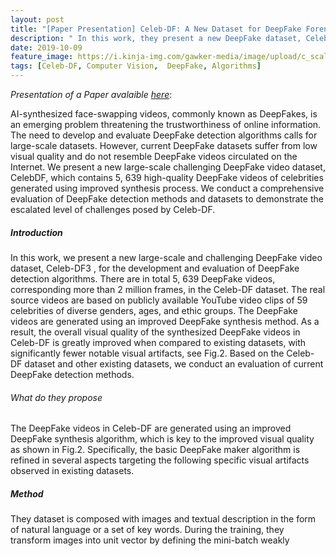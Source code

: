 ```yaml
---
layout: post
title: "[Paper Presentation] Celeb-DF: A New Dataset for DeepFake Forensics"
description: " In this work, they present a new DeepFake dataset, Celeb-DF, for the development and evaluation of DeepFake detection algorithms."
date: 2019-10-09
feature_image: https://i.kinja-img.com/gawker-media/image/upload/c_scale,fl_progressive,q_80,w_800/rdvjaoctz3zp9cv9nbim.jpg
tags: [Celeb-DF, Computer Vision,  DeepFake, Algorithms]
---
```


*Presentation of a Paper avalaible [here](https://arxiv.org/pdf/1909.12962.pdf)*\:

AI-synthesized face-swapping videos, commonly known as DeepFakes, is an emerging problem threatening the trustworthiness of online information. The need to develop and evaluate DeepFake detection algorithms calls for large-scale datasets. However, current DeepFake datasets
suffer from low visual quality and do not resemble DeepFake videos circulated on the Internet. We present a new large-scale challenging DeepFake video dataset, CelebDF, which contains 5, 639 high-quality DeepFake videos of celebrities generated using improved synthesis process. We
conduct a comprehensive evaluation of DeepFake detection methods and datasets to demonstrate the escalated level of challenges posed by Celeb-DF.
<!--more-->

##### Introduction
In this work, we present a new large-scale and challenging DeepFake video dataset, Celeb-DF3
, for the development and evaluation of DeepFake detection algorithms.
There are in total 5, 639 DeepFake videos, corresponding more than 2 million frames, in the Celeb-DF dataset.
The real source videos are based on publicly available
YouTube video clips of 59 celebrities of diverse genders,
ages, and ethic groups. The DeepFake videos are generated
using an improved DeepFake synthesis method. As a result, the overall visual quality of the synthesized DeepFake
videos in Celeb-DF is greatly improved when compared to
existing datasets, with significantly fewer notable visual artifacts, see Fig.2. Based on the Celeb-DF dataset and other
existing datasets, we conduct an evaluation of current DeepFake detection methods.

###### What do they propose

The DeepFake videos in Celeb-DF are generated using an improved DeepFake synthesis algorithm, which is key to the improved visual quality as shown in Fig.2. Specifically, the basic DeepFake maker algorithm is refined in several aspects targeting the following specific visual artifacts observed in existing datasets.

##### Method

They dataset is composed with images and textual description in the form of natural language or a set of key words.
During the training, they transform images into unit vector by defining the mini-batch weakly

